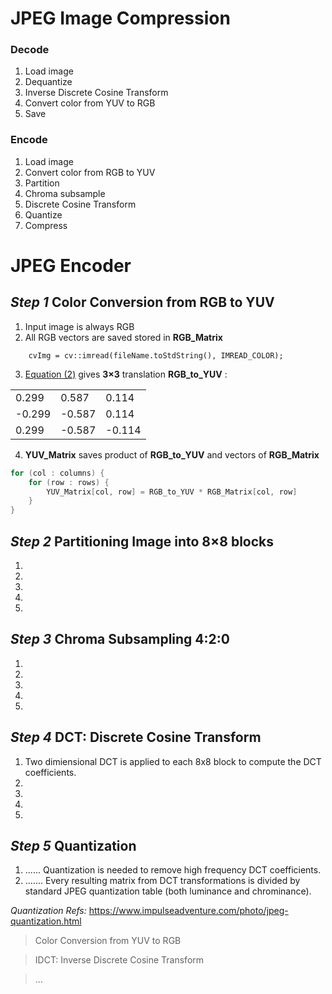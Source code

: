 # JPEG Image Compression


### Decode
1. Load image
2. Dequantize
3. Inverse Discrete Cosine Transform
4. Convert color from YUV to RGB
5. Save


### Encode
1. Load image
2. Convert color from RGB to YUV
3. Partition
4. Chroma subsample
5. Discrete Cosine Transform
6. Quantize 
7. Compress





















# JPEG Encoder

## _Step 1_ Color Conversion from RGB to YUV 
1. Input image is always RGB
2. All RGB vectors are saved stored in __RGB_Matrix__
``` 
    cvImg = cv::imread(fileName.toStdString(), IMREAD_COLOR);
```
3. [Equation (2)](http://www.cs.sfu.ca/CourseCentral/365/li/material/work/RGB-YUV.pdf) gives __3×3__  translation  __RGB_to_YUV__ :

||||
| - | - | - |
| 0.299   |  0.587  |  0.114  |
| -0.299  | -0.587  |  0.114 |
| 0.299   | -0.587  | -0.114 |

4. __YUV_Matrix__  saves product of __RGB_to_YUV__ and vectors of __RGB_Matrix__
```c++
for (col : columns) {
    for (row : rows) {
        YUV_Matrix[col, row] = RGB_to_YUV * RGB_Matrix[col, row]
    }
}
```









 
 ## _Step 2_ Partitioning Image into 8×8 blocks 
1.  
2. 
3.
4.
5.















## _Step 3_ Chroma Subsampling 4:2:0 
1.  
2. 
3.
4.
5.









## _Step 4_ DCT: Discrete Cosine Transform
1. Two dimiensional DCT is applied to each 8x8 block to compute the DCT coefficients.
2. 
3.
4.
5.










## _Step 5_ Quantization
1. ...... Quantization is needed to remove high frequency DCT coefficients.
2. ....... Every resulting matrix from DCT transformations is divided by standard JPEG quantization table (both luminance and chrominance).


_Quantization Refs:_
https://www.impulseadventure.com/photo/jpeg-quantization.html











> Color Conversion from YUV to RGB 

> IDCT: Inverse Discrete Cosine Transform

> ...

















